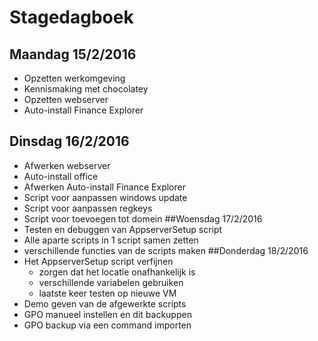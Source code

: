 # Stagedagboek #
## Maandag 15/2/2016 ##
- Opzetten werkomgeving
- Kennismaking met chocolatey 
- Opzetten webserver
- Auto-install Finance Explorer
## Dinsdag 16/2/2016 ##
- Afwerken webserver
- Auto-install office
- Afwerken Auto-install Finance Explorer
- Script voor aanpassen windows update
- Script voor aanpassen regkeys
- Script voor toevoegen tot domein
##Woensdag 17/2/2016
- Testen en debuggen van AppserverSetup script
- Alle aparte scripts in 1 script samen zetten
- verschillende functies van de scripts maken
##Donderdag 18/2/2016
- Het AppserverSetup script verfijnen
	- zorgen dat het locatie onafhankelijk is
	- verschillende variabelen gebruiken
	- laatste keer testen op nieuwe VM
- Demo geven van de afgewerkte scripts
- GPO manueel instellen en dit backuppen
- GPO backup via een command importen   